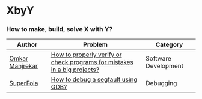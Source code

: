 # XbyY
### How to make, build, solve X with Y?

|Author|Problem|Category|
|-----------|--------|------|
|[Omkar Manjrekar](github.com/manjrekarom)|[How to properly verify or check programs for mistakes in a big projects?](XbyY/check_code_big_project.md)|Software Development|
|[SuperFola](github.com/SuperFola)|[How to debug a segfault using GDB?](XbyY/debug_segfault_with_gdb.md)|Debugging|
